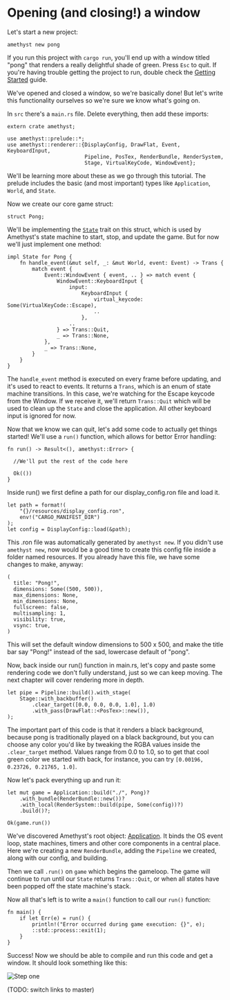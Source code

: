 # Opening (and closing!) a window

Let's start a new project:

`amethyst new pong`

If you run this project with `cargo run`, you'll end up with a window titled 
"pong" that renders a really delightful shade of green. Press `Esc` to quit. If 
you're having trouble getting the project to run, double check the 
[Getting Started][gs] guide.

We've opened and closed a window, so we're basically done! But let's write this 
functionality ourselves so we're sure we know what's going on.

In `src` there's a `main.rs` file. Delete everything, then add these imports:

```rust,ignore
extern crate amethyst;

use amethyst::prelude::*;
use amethyst::renderer::{DisplayConfig, DrawFlat, Event, KeyboardInput,
                         Pipeline, PosTex, RenderBundle, RenderSystem,
                         Stage, VirtualKeyCode, WindowEvent};
```

We'll be learning more about these as we go through this tutorial. The prelude 
includes the basic (and most important) types like `Application`, `World`, and 
`State`.

Now we create our core game struct:

```rust,ignore
struct Pong; 
```

We'll be implementing the [`State`][st] trait on this struct, which is used by 
Amethyst's state machine to start, stop, and update the game. But for now we'll 
just implement one method: 

```rust,ignore
impl State for Pong {
    fn handle_event(&mut self, _: &mut World, event: Event) -> Trans {
        match event {
            Event::WindowEvent { event, .. } => match event {
                WindowEvent::KeyboardInput {
                    input:
                        KeyboardInput {
                            virtual_keycode: Some(VirtualKeyCode::Escape),
                            ..
                        },
                    ..
                } => Trans::Quit,
                _ => Trans::None,
            },
            _ => Trans::None,
        }
    }
}
```

The `handle_event` method is executed on every frame before updating, and it's 
used to react to events. It returns a `Trans`, which is an enum of state machine 
transitions. In this case, we're watching for the Escape keycode from the 
Window. If we receive it, we'll return `Trans::Quit` which will be used to clean 
up the `State` and close the application. All other keyboard input is ignored 
for now.

Now that we know we can quit, let's add some code to actually get things 
started! We'll use a `run()` function, which allows for bettor Error handling:

```rust,ignore
fn run() -> Result<(), amethyst::Error> {

  //We'll put the rest of the code here

  Ok(())
}
```

Inside run() we first define a path for our display_config.ron file and load it.

```rust,ignore
let path = format!(
    "{}/resources/display_config.ron",
    env!("CARGO_MANIFEST_DIR")
);
let config = DisplayConfig::load(&path);
```

This .ron file was automatically generated by `amethyst new`. If you didn't use 
`amethyst new`, now would be a good time to create this config file inside a 
folder named resources. If you already have this file, we have some changes to 
make, anyway:

```ron,ignore
(
  title: "Pong!",
  dimensions: Some((500, 500)),
  max_dimensions: None,
  min_dimensions: None,
  fullscreen: false,
  multisampling: 1,
  visibility: true,
  vsync: true,
)
```

This will set the default window dimensions to 500 x 500, and make the title bar 
say "Pong!" instead of the sad, lowercase default of "pong".

Now, back inside our run() function in main.rs, let's copy and paste some 
rendering code we don't fully understand, just so we can keep moving. The next 
chapter will cover rendering more in depth.

```rust,ignore
let pipe = Pipeline::build().with_stage(
    Stage::with_backbuffer()
        .clear_target([0.0, 0.0, 0.0, 1.0], 1.0)
        .with_pass(DrawFlat::<PosTex>::new()),
);
```

The important part of this code is that it renders a black background, because 
pong is traditionally played on a black background, but you can choose any color 
you'd like by tweaking the RGBA values inside the `.clear_target` method. Values 
range from 0.0 to 1.0, so to get that cool green color we started with back, for 
instance, you can try `[0.00196, 0.23726, 0.21765, 1.0]`.

Now let's pack everything up and run it:

```rust,ignore
let mut game = Application::build("./", Pong)?
    .with_bundle(RenderBundle::new())?
    .with_local(RenderSystem::build(pipe, Some(config))?)
    .build()?;

Ok(game.run())
```

We've discovered Amethyst's root object: [Application][ap]. It binds the OS 
event loop, state machines, timers and other core components in a central place. 
Here we're creating a new `RenderBundle`, adding the `Pipeline` we created, 
along with our config, and building.

Then we call `.run()` on `game` which begins the gameloop. The game will 
continue to run until our `State` returns `Trans::Quit`, or when all states have 
been popped off the state machine's stack.

Now all that's left is to write a `main()` function to call our `run()` 
function:

```rust,ignore
fn main() {
    if let Err(e) = run() {
        println!("Error occurred during game execution: {}", e);
        ::std::process::exit(1);
    }
}
```

Success! Now we should be able to compile and run this code and get a window. 
It should look something like this:

![Step one](./images/pong_tutorial/pong_01.png)

(TODO: switch links to master)

[st]: https://www.amethyst.rs/doc/develop/doc/amethyst/trait.State.html
[ap]: https://www.amethyst.rs/doc/develop/doc/amethyst/struct.Application.html
[gs]: ./getting_started.html